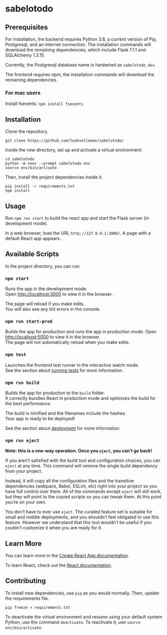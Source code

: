 # sabelotodo

## Prerequisites

For installation, the backend requires Python 3.8, a current version of Pip, Postgresql, and an internet connection. 
The installation commands will download the remaining dependencies, which include Flask 1.1.1 and SQLAlchemy 1.3.15.

Currently, the Postgresql database name is hardwired as `sabelotodo_dev`.

The frontend requires npm; the installation commands will download the remaining dependencies.

### For mac users
Install fsevents: `npm install fsevents`

## Installation

Clone the repository. 
```
git clone https://github.com/leahvelleman/sabelotodo/
```
Inside the new directory, set up and activate a virtual environment.
```
cd sabelotodo
python -m venv --prompt sabelotodo env
source env/bin/activate
```
Then, install the project dependencies inside it.
```
pip install -r requirements.txt
npm install
```

## Usage

Run `npm run start` to build the react app and start the Flask server (in development mode).

In a web browser, load the URL `http://127.0.0.1:3000/`. A page with a default React app appears.

## Available Scripts

In the project directory, you can run:

### `npm start`

Runs the app in the development mode.<br />
Open [http://localhost:3000](http://localhost:3000) to view it in the browser.

The page will reload if you make edits.<br />
You will also see any lint errors in the console.

### `npm run start-prod`

Builds the app for production and runs the app in production mode. Open [http://localhost:5000](http://localhost:5000) to view it in the browser.<br />
The page will not automatically reload when you make edits.

### `npm test`

Launches the frontend test runner in the interactive watch mode.<br />
See the section about [running tests](https://facebook.github.io/create-react-app/docs/running-tests) for more information.

### `npm run build`

Builds the app for production to the `build` folder.<br />
It correctly bundles React in production mode and optimizes the build for the best performance.

The build is minified and the filenames include the hashes.<br />
Your app is ready to be deployed!

See the section about [deployment](https://facebook.github.io/create-react-app/docs/deployment) for more information.

### `npm run eject`

**Note: this is a one-way operation. Once you `eject`, you can’t go back!**

If you aren’t satisfied with the build tool and configuration choices, you can `eject` at any time. This command will remove the single build dependency from your project.

Instead, it will copy all the configuration files and the transitive dependencies (webpack, Babel, ESLint, etc) right into your project so you have full control over them. All of the commands except `eject` will still work, but they will point to the copied scripts so you can tweak them. At this point you’re on your own.

You don’t have to ever use `eject`. The curated feature set is suitable for small and middle deployments, and you shouldn’t feel obligated to use this feature. However we understand that this tool wouldn’t be useful if you couldn’t customize it when you are ready for it.

## Learn More

You can learn more in the [Create React App documentation](https://facebook.github.io/create-react-app/docs/getting-started).

To learn React, check out the [React documentation](https://reactjs.org/).

## Contributing

To install new dependencies, use `pip` as you would normally. Then, update the requirements file.
```
pip freeze > requirements.txt
```
To deactivate the virtual environment and resume using your default system Python, use the command `deactivate`. To reactivate it, use `source env/bin/activate`.
